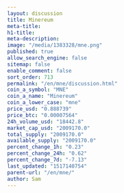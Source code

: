 ```yaml
---
layout: discussion
title: Minereum
meta-title: 
h1-title: 
meta-description: 
image: "/media/1383328/mne.png"
published: true
allow_search_engine: false
sitemap: false
enable_comment: false
sort_order: 713
permalink: "/en/mne/discussion.html"
coin_a_symbol: "MNE"
coin_a_name: "Minereum"
coin_a_lower_case: "mne"
price_usd: "0.888739"
price_btc: "0.00007564"
24h_volume_usd: "18442.8"
market_cap_usd: "2009170.0"
total_supply: "2009170.0"
available_supply: "2009170.0"
percent_change_1h: "0.23"
percent_change_24h: "0.62"
percent_change_7d: "-7.13"
last_updated: "1517140754"
parent-url: "/en/mne/"
author: Sam
---
```


